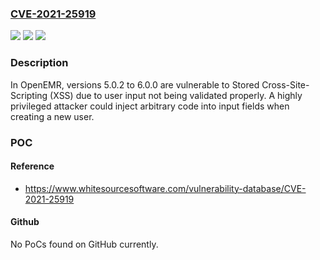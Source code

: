 ### [CVE-2021-25919](https://cve.mitre.org/cgi-bin/cvename.cgi?name=CVE-2021-25919)
![](https://img.shields.io/static/v1?label=Product&message=openemr&color=blue)
![](https://img.shields.io/static/v1?label=Version&message=5.0.2%2C%205.0.2.1%2C%205.0.2.2%2C%205.0.2.3%2C%205.0.2.4%2C%206.0.0%20&color=brightgreen)
![](https://img.shields.io/static/v1?label=Vulnerability&message=Cross-Site-Scripting&color=brightgreen)

### Description

In OpenEMR, versions 5.0.2 to 6.0.0 are vulnerable to Stored Cross-Site-Scripting (XSS) due to user input not being validated properly. A highly privileged attacker could inject arbitrary code into input fields when creating a new user.

### POC

#### Reference
- https://www.whitesourcesoftware.com/vulnerability-database/CVE-2021-25919

#### Github
No PoCs found on GitHub currently.

